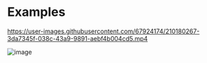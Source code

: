 # Examples
https://user-images.githubusercontent.com/67924174/210180267-3da7345f-038c-43a9-9891-aebf4b004cd5.mp4

![image](https://user-images.githubusercontent.com/67924174/210180311-ad016d9f-252d-4026-bd64-55daec9599e7.png)


